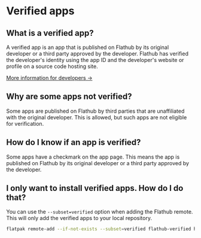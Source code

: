 # Verified apps

## What is a verified app?

A verified app is an app that is published on Flathub by its original developer or a third party approved by the developer. Flathub has verified the developer's identity using the app ID and the developer's website or profile on a source code hosting site.

[More information for developers →](../02-for-app-authors/10-verification.md)

## Why are some apps not verified?

Some apps are published on Flathub by third parties that are unaffiliated with the original developer. This is allowed, but such apps are not eligible for verification.

## How do I know if an app is verified?

Some apps have a checkmark on the app page. This means the app is published on Flathub by its original developer or a third party approved by the developer.

## I only want to install verified apps. How do I do that?

You can use the `--subset=verified` option when adding the Flathub remote. This will only add the verified apps to your local repository.

```bash
flatpak remote-add --if-not-exists --subset=verified flathub-verified https://flathub.org/repo/flathub.flatpakrepo
```
